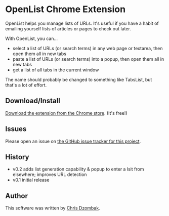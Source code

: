 # OpenList Chrome Extension

OpenList helps you manage lists of URLs. It's useful if you have a habit of emailing yourself lists of articles or pages to check out later.

With OpenList, you can...

* select a list of URLs (or search terms) in any web page or textarea, then open them all in new tabs
* paste a list of URLs (or search terms) into a popup, then open them all in new tabs
* get a list of all tabs in the current window

The name should probably be changed to something like TabsList, but that's a lot of effort.

## Download/Install

[Download the extension from the Chrome store](https://chrome.google.com/webstore/detail/nkpjembldfckmdchbdiclhfedcngbgnl). (It's free!)

## Issues

Please open an issue on [the GitHub issue tracker for this project](https://github.com/cdzombak/OpenList/issues).

## History

* v0.2 adds list generation capability & popup to enter a lsit from elsewhere; improves URL detection
* v0.1 initial release

## Author

This software was written by [Chris Dzombak](http://chris.dzombak.name).
